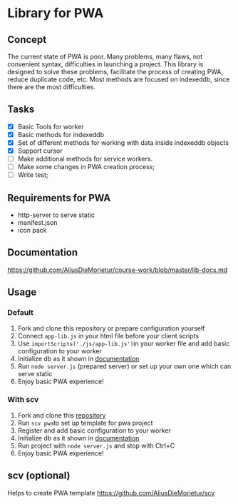 # Library for PWA

## Concept
The current state of PWA is poor. Many problems, many flaws, not convenient syntax, difficulties in launching a project. This library is designed to solve these problems, facilitate the process of creating PWA, reduce duplicate code, etc. Most methods are focused on indexeddb, since there are the most difficulties.

## Tasks
- [x] Basic Tools for worker
- [x] Basic methods for indexeddb
- [x] Set of different methods for working with data inside indexeddb objects
- [x] Support cursor
- [ ] Make additional methods for service workers.
- [ ] Make some changes in PWA creation process;
- [ ] Write test;

## Requirements for PWA
* http-server to serve static
* manifest.json
* icon pack

## Documentation
https://github.com/AliusDieMorietur/course-work/blob/master/lib-docs.md

## Usage
### Default
1. Fork and clone this repository or prepare configuration yourself
2. Connect <code>app-lib.js</code> in your html file before your client scripts
3. Use <code>importScripts('./js/app-lib.js')</code>in your worker file and add basic configuration to your worker
4. Initialize db as it shown in [documentation](https://github.com/AliusDieMorietur/course-work/blob/master/lib-docs.md)
5. Run <code>node server.js</code> (prepared server) or set up your own one which can serve static
6. Enjoy basic PWA experience!


### With scv
1. Fork and clone this [repository](https://github.com/AliusDieMorietur/scv)
2. Run <code>scv pwa</code>to set up template for pwa project
3. Register and add basic configuration to your worker 
4. Initialize db as it shown in [documentation](https://github.com/AliusDieMorietur/course-work/blob/master/lib-docs.md)
5. Run project with <code>node server.js</code> and stop with Ctrl+C
6. Enjoy basic PWA experience!


## scv (optional)
Helps to create PWA template
https://github.com/AliusDieMorietur/scv

